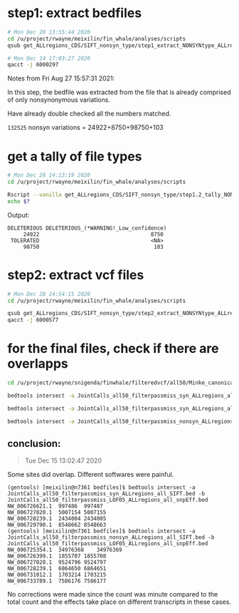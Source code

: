 # step1: extract bedfiles

```bash
# Mon Dec 28 13:55:44 2020
cd /u/project/rwayne/meixilin/fin_whale/analyses/scripts
qsub get_ALLregions_CDS/SIFT_nonsyn_type/step1_extract_NONSYNtype_ALLregions_bed_20201218.sh

# Mon Dec 14 17:03:27 2020
qacct -j 6000297
```

Notes from Fri Aug 27 15:57:31 2021:

In this step, the bedfile was extracted from the file that is already comprised of only nonsynonymous variations.

Have already double checked all the numbers matched.

`132525` nonsyn variations = 24922+8750+98750+103

# get a tally of file types

```bash
# Mon Dec 28 14:13:19 2020
cd /u/project/rwayne/meixilin/fin_whale/analyses/scripts

Rscript --vanilla get_ALLregions_CDS/SIFT_nonsyn_type/step1.2_tally_NONSYNtype_ALLregions_bed_20201218.R
echo $?
```

Output:

```
DELETERIOUS DELETERIOUS_(*WARNING!_Low_confidence) 
     24922                                   8750 
 TOLERATED                                   <NA> 
     98750                                    103 
```

# step2: extract vcf files

```bash
# Mon Dec 28 14:54:15 2020
cd /u/project/rwayne/meixilin/fin_whale/analyses/scripts

qsub get_ALLregions_CDS/SIFT_nonsyn_type/step2_extract_NONSYNtype_ALLregions_vcf_20201218.sh
qacct -j 6000577
```

# for the final files, check if there are overlapps

```bash
cd /u/project/rwayne/snigenda/finwhale/filteredvcf/all50/Minke_canonical_CDS/bedfiles

bedtools intersect -a JointCalls_all50_filterpassmiss_syn_ALLregions_all_SIFT.bed -b JointCalls_all50_filterpassmiss_nonsyn_ALLregions_all_SIFT.bed

bedtools intersect -a JointCalls_all50_filterpassmiss_syn_ALLregions_all_SIFT.bed -b JointCalls_all50_filterpassmiss_LOF05_ALLregions_all_snpEff.bed

bedtools intersect -a JointCalls_all50_filterpassmiss_nonsyn_ALLregions_all_SIFT.bed -b JointCalls_all50_filterpassmiss_LOF05_ALLregions_all_snpEff.bed

```

## conclusion:

> Tue Dec 15 13:02:47 2020

Some sites did overlap. Different softwares were painful.

```
(gentools) [meixilin@n7361 bedfiles]$ bedtools intersect -a JointCalls_all50_filterpassmiss_syn_ALLregions_all_SIFT.bed -b JointCalls_all50_filterpassmiss_LOF05_ALLregions_all_snpEff.bed
NW_006726621.1	997486	997487
NW_006727020.1	5007154	5007155
NW_006728239.1	2434004	2434005
NW_006729790.1	8548662	8548663
(gentools) [meixilin@n7361 bedfiles]$ bedtools intersect -a JointCalls_all50_filterpassmiss_nonsyn_ALLregions_all_SIFT.bed -b JointCalls_all50_filterpassmiss_LOF05_ALLregions_all_snpEff.bed
NW_006725354.1	34976368	34976369
NW_006726399.1	1855707	1855708
NW_006727020.1	9524796	9524797
NW_006728239.1	6864650	6864651
NW_006731012.1	1703214	1703215
NW_006733789.1	7586176	7586177
```

No corrections were made since the count was minute compared to the total count and the effects take place on different transcripts in these cases.
